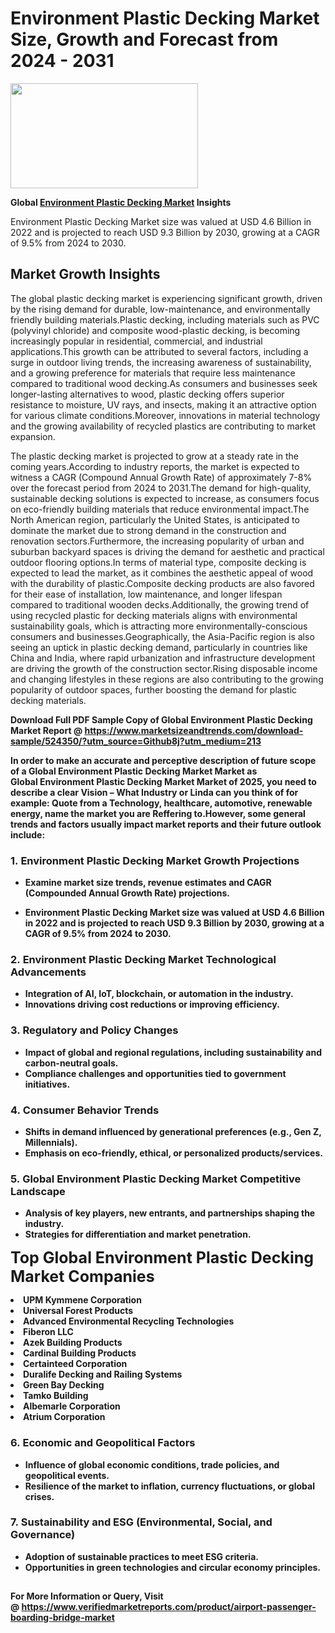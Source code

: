 <H1>Environment Plastic Decking Market Size, Growth and Forecast from 2024 - 2031</H1><img class="aligncenter size-medium wp-image-584254" src="https://thirdeyenews.in/wp-content/uploads/2024/09/Global-Market-Research-300x168.jpeg" alt="" width="300" height="168" /><p><strong>Global&nbsp;<a href="https://www.marketsizeandtrends.com/download-sample/524350/?utm_source=Github8j?utm_medium=213">Environment Plastic Decking Market</a> Insights</strong></p><p>Environment Plastic Decking Market size was valued at USD 4.6 Billion in 2022 and is projected to reach USD 9.3 Billion by 2030, growing at a CAGR of 9.5% from 2024 to 2030.</p><p><h2>Market Growth Insights</h2> <p>The global plastic decking market is experiencing significant growth, driven by the rising demand for durable, low-maintenance, and environmentally friendly building materials.Plastic decking, including materials such as PVC (polyvinyl chloride) and composite wood-plastic decking, is becoming increasingly popular in residential, commercial, and industrial applications.This growth can be attributed to several factors, including a surge in outdoor living trends, the increasing awareness of sustainability, and a growing preference for materials that require less maintenance compared to traditional wood decking.As consumers and businesses seek longer-lasting alternatives to wood, plastic decking offers superior resistance to moisture, UV rays, and insects, making it an attractive option for various climate conditions.Moreover, innovations in material technology and the growing availability of recycled plastics are contributing to market expansion.<strong></strong></p> <p>The plastic decking market is projected to grow at a steady rate in the coming years.According to industry reports, the market is expected to witness a CAGR (Compound Annual Growth Rate) of approximately 7-8% over the forecast period from 2024 to 2031.The demand for high-quality, sustainable decking solutions is expected to increase, as consumers focus on eco-friendly building materials that reduce environmental impact.The North American region, particularly the United States, is anticipated to dominate the market due to strong demand in the construction and renovation sectors.Furthermore, the increasing popularity of urban and suburban backyard spaces is driving the demand for aesthetic and practical outdoor flooring options.In terms of material type, composite decking is expected to lead the market, as it combines the aesthetic appeal of wood with the durability of plastic.Composite decking products are also favored for their ease of installation, low maintenance, and longer lifespan compared to traditional wooden decks.Additionally, the growing trend of using recycled plastic for decking materials aligns with environmental sustainability goals, which is attracting more environmentally-conscious consumers and businesses.Geographically, the Asia-Pacific region is also seeing an uptick in plastic decking demand, particularly in countries like China and India, where rapid urbanization and infrastructure development are driving the growth of the construction sector.Rising disposable income and changing lifestyles in these regions are also contributing to the growing popularity of outdoor spaces, further boosting the demand for plastic decking materials.<strong></p><p><span class=""><strong>Download Full PDF Sample Copy of Global Environment Plastic Decking Market Report</strong> @ <a href="https://www.marketsizeandtrends.com/download-sample/524350/?utm_source=Github8j?utm_medium=213" target="_blank">https://www.marketsizeandtrends.com/download-sample/524350/?utm_source=Github8j?utm_medium=213</a></span></p><p>In order to make an accurate and perceptive description of future scope of a Global&nbsp;Environment Plastic Decking Market Market as Global&nbsp;Environment Plastic Decking Market Market of 2025, you need to describe a clear Vision &ndash; What Industry or Linda can you think of for example: Quote from a Technology, healthcare, automotive, renewable energy, name the market you are Reffering to.However, some general trends and factors usually impact market reports and their future outlook include:</p><h3>1.&nbsp;<strong>Environment Plastic Decking Market Growth Projections</strong></h3><ul><li>Examine market size trends, revenue estimates and CAGR (Compounded Annual Growth Rate) projections.</li><li><p>Environment Plastic Decking Market size was valued at USD 4.6 Billion in 2022 and is projected to reach USD 9.3 Billion by 2030, growing at a CAGR of 9.5% from 2024 to 2030.</p></li></ul><h3>2.&nbsp;<strong>Environment Plastic Decking Market Technological Advancements</strong></h3><ul><li>Integration of AI, IoT, blockchain, or automation in the industry.</li><li>Innovations driving cost reductions or improving efficiency.</li></ul><h3>3.&nbsp;<strong>Regulatory and Policy Changes</strong></h3><ul><li>Impact of global and regional regulations, including sustainability and carbon-neutral goals.</li><li>Compliance challenges and opportunities tied to government initiatives.</li></ul><h3>4.&nbsp;<strong>Consumer Behavior Trends</strong></h3><ul><li>Shifts in demand influenced by generational preferences (e.g., Gen Z, Millennials).</li><li>Emphasis on eco-friendly, ethical, or personalized products/services.</li></ul><h3>5.&nbsp;<strong>Global Environment Plastic Decking Market Competitive Landscape</strong></h3><ul><li>Analysis of key players, new entrants, and partnerships shaping the industry.</li><li>Strategies for differentiation and market penetration.</li></ul><p data-pm-slice="1 1 []"><span style="color: inherit; font-family: inherit; font-size: 25px;">Top Global Environment Plastic Decking Market Companies</span></p><div class="" data-test-id=""><p><li>UPM Kymmene Corporation</li><li> Universal Forest Products</li><li> Advanced Environmental Recycling Technologies</li><li> Fiberon LLC</li><li> Azek Building Products</li><li> Cardinal Building Products</li><li> Certainteed Corporation</li><li> Duralife Decking and Railing Systems</li><li> Green Bay Decking</li><li> Tamko Building</li><li> Albemarle Corporation</li><li> Atrium Corporation</li></p></div><h3>6.&nbsp;<strong>Economic and Geopolitical Factors</strong></h3><ul><li>Influence of global economic conditions, trade policies, and geopolitical events.</li><li>Resilience of the market to inflation, currency fluctuations, or global crises.</li></ul><h3>7.&nbsp;<strong>Sustainability and ESG (Environmental, Social, and Governance)</strong></h3><ul><li>Adoption of sustainable practices to meet ESG criteria.</li><li>Opportunities in green technologies and circular economy principles.</li></ul><h2><strong style="font-size: 14px;">For More Information or Query, Visit @&nbsp;</strong><a style="background-color: #ffffff; font-size: 14px;" href="https://www.marketsizeandtrends.com/report/environment-plastic-decking-market/" target="_blank">https://www.verifiedmarketreports.com/product/airport-passenger-boarding-bridge-market</a></h2>